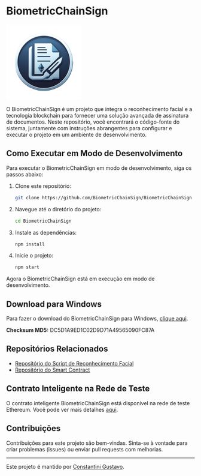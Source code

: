 # BiometricChainSign

<img src="https://raw.githubusercontent.com/BiometricChainSign/BiometricChainSign/main/src/electron/static/imgs/icon.png" alt="BiometricChainSignLogo" width="200">

O BiometricChainSign é um projeto que integra o reconhecimento facial e a tecnologia blockchain para fornecer uma solução avançada de assinatura de documentos. Neste repositório, você encontrará o código-fonte do sistema, juntamente com instruções abrangentes para configurar e executar o projeto em um ambiente de desenvolvimento.

## Como Executar em Modo de Desenvolvimento

Para executar o BiometricChainSign em modo de desenvolvimento, siga os passos abaixo:

1. Clone este repositório:

   ```bash
   git clone https://github.com/BiometricChainSign/BiometricChainSign
   ```

2. Navegue até o diretório do projeto:

   ```bash
   cd BiometricChainSign
   ```

3. Instale as dependências:

   ```bash
   npm install
   ```

4. Inicie o projeto:

   ```bash
   npm start
   ```

Agora o BiometricChainSign está em execução em modo de desenvolvimento.

## Download para Windows

Para fazer o download do BiometricChainSign para Windows, [clique aqui](https://sourceforge.net/projects/biometricchainsign/files/BiometricChainSign-1.0.0%20Setup.exe/download).

**Checksum MD5:** DC5D1A9ED1C02D9D71A49565090FC87A

## Repositórios Relacionados

- [Repositório do Script de Reconhecimento Facial](https://github.com/BiometricChainSign/BiometricChainSign-face-recognition)
- [Repositório do Smart Contract](https://github.com/BiometricChainSign/BiometricChainSign-smart-contract)

## Contrato Inteligente na Rede de Teste

O contrato inteligente BiometricChainSign está disponível na rede de teste Ethereum. Você pode ver mais detalhes [aqui](https://sepolia.etherscan.io/address/0x8164CE12dF1DdAA41d67e7349996aaEF5F053c20).

## Contribuições

Contribuições para este projeto são bem-vindas. Sinta-se à vontade para criar problemas (issues) ou enviar pull requests com melhorias.

---

Este projeto é mantido por [Constantini Gustavo](https://github.com/Constantini21).
